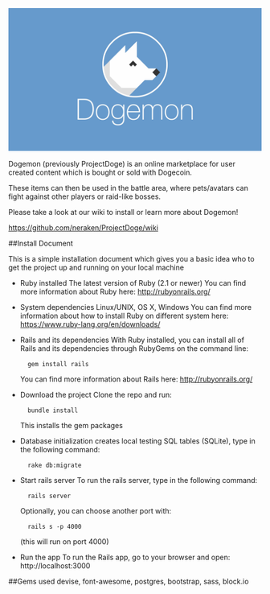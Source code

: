![logo](/app/assets/images/DogemonLogo.jpg)

Dogemon (previously ProjectDoge) is an online marketplace for user created content which is bought or sold with Dogecoin.

These items can then be used in the battle area, where pets/avatars can fight against other players or raid-like bosses.

Please take a look at our wiki to install or learn more about Dogemon!

https://github.com/neraken/ProjectDoge/wiki


##Install Document

This is a simple installation document which gives you a basic idea who to get the project up and  running on your local machine

- Ruby installed
The latest version of Ruby (2.1 or newer)
You can find more information about Ruby here: http://rubyonrails.org/
	
- System dependencies
	Linux/UNIX, OS X, Windows
	You can find more information about how to install Ruby on different system here:
	https://www.ruby-lang.org/en/downloads/
	
- Rails and its dependencies
	With Ruby installed, you can install all of Rails and its dependencies through 
	RubyGems on the command line:
		
		gem install rails
		
	You can find more information about Rails here: http://rubyonrails.org/
	
- Download the project
	Clone the repo and run: 
	
		bundle install
	
	This installs the gem packages
	
- Database initialization
	 creates local testing SQL tables (SQLite), type in the following command:
		
		rake db:migrate
		
- Start rails server
	To run the rails server, type in the following command:
		
		rails server

	 Optionally, you can choose another port with:

		rails s -p 4000

	(this will run on port 4000)
	
- Run the app
	To run the Rails app, go to your browser and open: http://localhost:3000


##Gems used 
devise, font-awesome, postgres, bootstrap, sass, block.io
